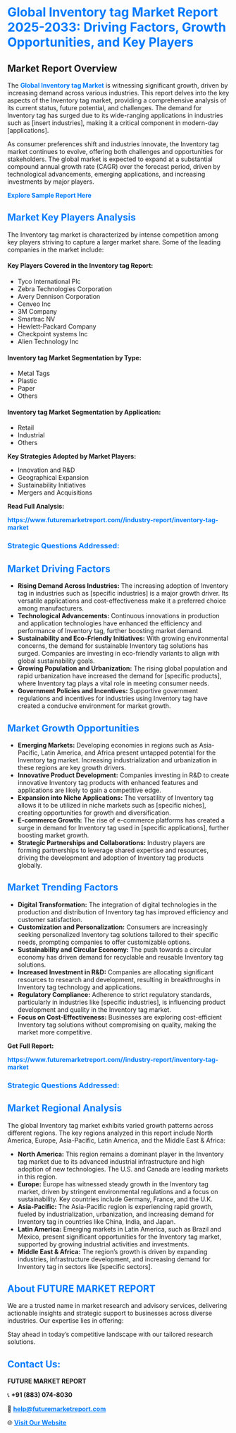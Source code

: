 <h1 style="color: #007BFF;">Global Inventory tag Market Report 2025-2033: Driving Factors, Growth Opportunities, and Key Players</h1>

<section id="overview">
<h2>Market Report Overview</h2>
<p>The <a href="https://www.futuremarketreport.com//industry-report/inventory-tag-market" style="color: #007BFF; text-decoration: none;"><strong>Global Inventory tag Market</strong></a> is witnessing significant growth, driven by increasing demand across various industries. This report delves into the key aspects of the Inventory tag market, providing a comprehensive analysis of its current status, future potential, and challenges. The demand for Inventory tag has surged due to its wide-ranging applications in industries such as [insert industries], making it a critical component in modern-day [applications].</p>
<p>As consumer preferences shift and industries innovate, the Inventory tag market continues to evolve, offering both challenges and opportunities for stakeholders. The global market is expected to expand at a substantial compound annual growth rate (CAGR) over the forecast period, driven by technological advancements, emerging applications, and increasing investments by major players.</p>
</section>

<section id="overview">
<p><a href="https://www.futuremarketreport.com//request-sample/reportId=47489" style="color: #007BFF; text-decoration: none;"><strong>Explore Sample Report Here</strong></a></p>
</section>

<section id="key-players">
<h2 style="color: #007BFF;">Market Key Players Analysis</h2>
<p>The Inventory tag market is characterized by intense competition among key players striving to capture a larger market share. Some of the leading companies in the market include:</p>
<h4>Key Players Covered in the Inventory tag Report:</h4>
<ul><li>Tyco International Plc</li><li>Zebra Technologies Corporation</li><li>Avery Dennison Corporation</li><li>Cenveo Inc</li><li>3M Company</li><li>Smartrac NV</li><li>Hewlett-Packard Company</li><li>Checkpoint systems Inc</li><li>Alien Technology Inc</li></ul>
<h4>Inventory tag Market Segmentation by Type:</h4>
<ul><li>Metal Tags</li><li>Plastic</li><li>Paper</li><li>Others</li></ul>

<h4>Inventory tag Market Segmentation by Application:</h4>
<ul><li>Retail</li><li>Industrial</li><li>Others</li></ul>
<p><strong>Key Strategies Adopted by Market Players:</strong></p>
<ul>
<li>Innovation and R&D</li>
<li>Geographical Expansion</li>
<li>Sustainability Initiatives</li>
<li>Mergers and Acquisitions</li>
</ul>
</section>

<section>
<p><strong>Read Full Analysis: </strong></p><a href="https://www.futuremarketreport.com//industry-report/inventory-tag-market" style="color: #007BFF; text-decoration: none;"><strong>https://www.futuremarketreport.com//industry-report/inventory-tag-market</strong></a>
<h3 style="color: #007BFF;">Strategic Questions Addressed:</h3>
</section>

<section id="driving-factors">
<h2 style="color: #007BFF;">Market Driving Factors</h2>
<ul>
<li><strong>Rising Demand Across Industries:</strong> The increasing adoption of Inventory tag in industries such as [specific industries] is a major growth driver. Its versatile applications and cost-effectiveness make it a preferred choice among manufacturers.</li>
<li><strong>Technological Advancements:</strong> Continuous innovations in production and application technologies have enhanced the efficiency and performance of Inventory tag, further boosting market demand.</li>
<li><strong>Sustainability and Eco-Friendly Initiatives:</strong> With growing environmental concerns, the demand for sustainable Inventory tag solutions has surged. Companies are investing in eco-friendly variants to align with global sustainability goals.</li>
<li><strong>Growing Population and Urbanization:</strong> The rising global population and rapid urbanization have increased the demand for [specific products], where Inventory tag plays a vital role in meeting consumer needs.</li>
<li><strong>Government Policies and Incentives:</strong> Supportive government regulations and incentives for industries using Inventory tag have created a conducive environment for market growth.</li>
</ul>
</section>

<section id="growth-opportunities">
<h2 style="color: #007BFF;">Market Growth Opportunities</h2>
<ul>
<li><strong>Emerging Markets:</strong> Developing economies in regions such as Asia-Pacific, Latin America, and Africa present untapped potential for the Inventory tag market. Increasing industrialization and urbanization in these regions are key growth drivers.</li>
<li><strong>Innovative Product Development:</strong> Companies investing in R&D to create innovative Inventory tag products with enhanced features and applications are likely to gain a competitive edge.</li>
<li><strong>Expansion into Niche Applications:</strong> The versatility of Inventory tag allows it to be utilized in niche markets such as [specific niches], creating opportunities for growth and diversification.</li>
<li><strong>E-commerce Growth:</strong> The rise of e-commerce platforms has created a surge in demand for Inventory tag used in [specific applications], further boosting market growth.</li>
<li><strong>Strategic Partnerships and Collaborations:</strong> Industry players are forming partnerships to leverage shared expertise and resources, driving the development and adoption of Inventory tag products globally.</li>
</ul>
</section>

<section id="trending-factors">
<h2 style="color: #007BFF;">Market Trending Factors</h2>
<ul>
<li><strong>Digital Transformation:</strong> The integration of digital technologies in the production and distribution of Inventory tag has improved efficiency and customer satisfaction.</li>
<li><strong>Customization and Personalization:</strong> Consumers are increasingly seeking personalized Inventory tag solutions tailored to their specific needs, prompting companies to offer customizable options.</li>
<li><strong>Sustainability and Circular Economy:</strong> The push towards a circular economy has driven demand for recyclable and reusable Inventory tag solutions.</li>
<li><strong>Increased Investment in R&D:</strong> Companies are allocating significant resources to research and development, resulting in breakthroughs in Inventory tag technology and applications.</li>
<li><strong>Regulatory Compliance:</strong> Adherence to strict regulatory standards, particularly in industries like [specific industries], is influencing product development and quality in the Inventory tag market.</li>
<li><strong>Focus on Cost-Effectiveness:</strong> Businesses are exploring cost-efficient Inventory tag solutions without compromising on quality, making the market more competitive.</li>
</ul>
</section>

<section>
<p><strong>Get Full Report: </strong></p><a href="https://www.futuremarketreport.com//industry-report/inventory-tag-market" style="color: #007BFF; text-decoration: none;"><strong>https://www.futuremarketreport.com//industry-report/inventory-tag-market</strong></a>
<h3 style="color: #007BFF;">Strategic Questions Addressed:</h3>
</section>


<section id="regional-analysis">
<h2 style="color: #007BFF;">Market Regional Analysis</h2>
<p>The global Inventory tag market exhibits varied growth patterns across different regions. The key regions analyzed in this report include North America, Europe, Asia-Pacific, Latin America, and the Middle East & Africa:</p>
<ul>
<li><strong>North America:</strong> This region remains a dominant player in the Inventory tag market due to its advanced industrial infrastructure and high adoption of new technologies. The U.S. and Canada are leading markets in this region.</li>
<li><strong>Europe:</strong> Europe has witnessed steady growth in the Inventory tag market, driven by stringent environmental regulations and a focus on sustainability. Key countries include Germany, France, and the U.K.</li>
<li><strong>Asia-Pacific:</strong> The Asia-Pacific region is experiencing rapid growth, fueled by industrialization, urbanization, and increasing demand for Inventory tag in countries like China, India, and Japan.</li>
<li><strong>Latin America:</strong> Emerging markets in Latin America, such as Brazil and Mexico, present significant opportunities for the Inventory tag market, supported by growing industrial activities and investments.</li>
<li><strong>Middle East & Africa:</strong> The region’s growth is driven by expanding industries, infrastructure development, and increasing demand for Inventory tag in sectors like [specific sectors].</li>
</ul>
</section>

<footer>
<h2 style="color: #007BFF;">About FUTURE MARKET REPORT</h2>
<p>We are a trusted name in market research and advisory services, delivering actionable insights and strategic support to businesses across diverse industries. Our expertise lies in offering:</p>

<p>Stay ahead in today’s competitive landscape with our tailored research solutions.</p>

<h2 style="color: #007BFF;">Contact Us:</h2>
<p><strong>FUTURE MARKET REPORT</strong></p>
<p>📞 <strong>+91 (883) 074-8030</strong></p>
<p>📧 <strong><a href="mailto:help@futuremarketreport.com" style="color: #007BFF;">help@futuremarketreport.com</a></strong></p>
<p>🌐 <strong><a href="https://www.futuremarketreport.com/" style="color: #007BFF;">Visit Our Website</a></strong></p>
</footer>